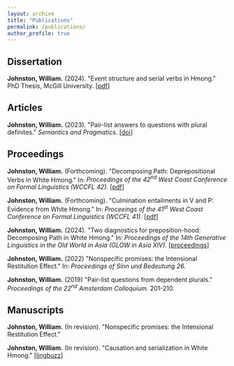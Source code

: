 ```yaml
---
layout: archive
title: "Publications"
permalink: /publications/
author_profile: true
---
```


## Dissertation

**Johnston, William.** (2024). "Event structure and serial verbs in Hmong." PhD Thesis, McGill University. \[[pdf](/files/Johnston-2024-Event_Structure_and_Serial_Verbs_in_Hmong.pdf)\] 

## Articles 

**Johnston, William.** (2023). "Pair-list answers to questions with plural definites." <i>Semantics and Pragmatics</i>. \[<a href="https://doi.org/10.3765/sp.16.2" target="_blank">doi</a>\]

## Proceedings 

**Johnston, William.** (Forthcoming). "Decomposing Path: Deprepositional Verbs in White Hmong." In: <i>Proceedings of the 42<sup>nd</sup> West Coast Conference on Formal Linguistics (WCCFL 42).</i> \[[pdf](/files/Johnston-Decomposing_path.pdf)\]

**Johnston, William.** (Forthcoming). "Culmination entailments in V and P: Evidence from White Hmong." In: <i>Proceeings of the 41<sup>st</sup> West Coast Conference on Formal Linguistics (WCCFL 41).</i> \[[pdf](/files/Johnston-Culmination_entailments.pdf)\]  

**Johnston, William.** (2024). "Two diagnostics for preposition-hood: Decomposing Path in White Hmong." In: <i>Proceedings of the 14th Generative Linguistics in the Old World in Asia (GLOW in Asia XIV).</i> \[[proceedings](https://ling.cuhk.edu.hk/glowxiv/Proceedings_GLOWinAsia14th.pdf)\]

**Johnston, William.** (2022) "Nonspecific promises: the Intensional Restitution Effect." In: <i>Proceedings of Sinn und Bedeutung 26.</i>

**Johnston, William.** (2019) "Pair-list questions from dependent plurals." <i>Proceedings of the 22<sup>nd</sup> Amsterdam Colloquium.</i> 201-210. 

## Manuscripts 

**Johnston, William.** (In revision). "Nonspecific promises: the Intensional Restitution Effect." <!--([pdf](/files/filename.pdf "Johnston (2021)"))--> 

**Johnston, William.** (In revision). "Causation and serialization in White Hmong." \[<a href="https://lingbuzz.net/lingbuzz/007585" target="_blank">lingbuzz</a>\]